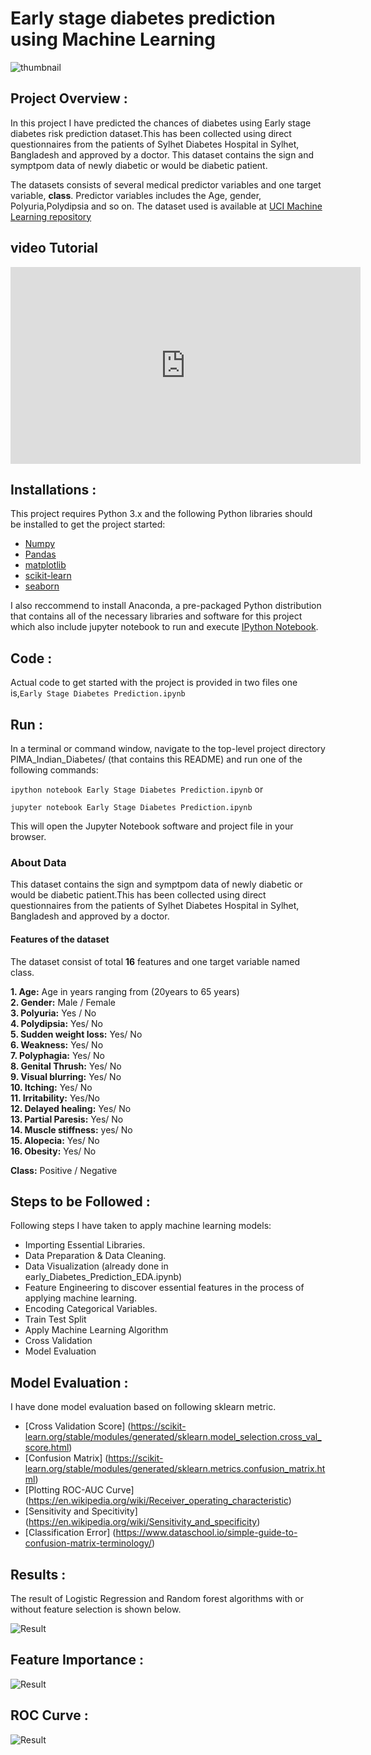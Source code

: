 # Early stage diabetes prediction using Machine Learning
![thumbnail](thumbnail.png)


## Project Overview :
In this project I have predicted the chances of diabetes using Early stage diabetes risk prediction dataset.This has been collected using direct questionnaires from the patients of Sylhet Diabetes Hospital in Sylhet, Bangladesh and approved by a doctor. This dataset contains the sign and symptpom data of newly diabetic or would be diabetic patient.

The datasets consists of several medical predictor variables and one target variable, **class**. Predictor variables includes the Age, gender, Polyuria,Polydipsia  and so on.
The dataset used is available at [UCI Machine Learning repository](https://archive.ics.uci.edu/ml/datasets/Early+stage+diabetes+risk+prediction+dataset.)

## video Tutorial

<iframe width="560" height="315" src="https://www.youtube.com/embed/tK8PGomidp8" frameborder="0" allow="accelerometer; autoplay; encrypted-media; gyroscope; picture-in-picture" allowfullscreen></iframe>

## Installations :
This project requires Python 3.x and the following Python libraries should be installed to get the project started:
- [Numpy](http://www.numpy.org/)
- [Pandas](http://pandas.pydata.org/)
- [matplotlib](https://matplotlib.org/)
- [scikit-learn](https://scikit-learn.org/stable/)
- [seaborn](https://seaborn.pydata.org/installing.html)

I also reccommend to install Anaconda, a pre-packaged Python distribution that contains all of the necessary libraries and software for this project which also include jupyter notebook to run and execute [IPython Notebook](http://ipython.org/notebook.html).

## Code :
Actual code to get started with the project is provided in two files one is,```Early Stage Diabetes Prediction.ipynb```

## Run :
In a terminal or command window, navigate to the top-level project directory PIMA_Indian_Diabetes/ (that contains this README) and run one of the following commands:

```ipython notebook Early Stage Diabetes Prediction.ipynb```
or

```jupyter notebook Early Stage Diabetes Prediction.ipynb```

This will open the Jupyter Notebook software and project file in your browser.

### About Data
This dataset contains the sign and symptpom data of newly diabetic or would be diabetic patient.This has been collected using direct questionnaires from the patients of Sylhet Diabetes Hospital in Sylhet, Bangladesh and approved by a doctor.

#### Features of the dataset
The dataset consist of total **16** features and one target variable named class.

**1. Age:** Age in years ranging from (20years to 65 years)<br>
**2. Gender:** Male / Female<br>
**3. Polyuria:** Yes / No<br>
**4. Polydipsia:** Yes/ No<br>
**5. Sudden weight loss:** Yes/ No <br>
**6. Weakness:** Yes/ No<br>
**7. Polyphagia:** Yes/ No<br>
**8. Genital Thrush:** Yes/ No<br>
**9. Visual blurring:** Yes/ No<br>
**10. Itching:** Yes/ No<br>
**11. Irritability:** Yes/No<br>
**12. Delayed healing:** Yes/ No<br>
**13. Partial Paresis:** Yes/ No<br>
**14. Muscle stiffness:** yes/ No<br>
**15. Alopecia:** Yes/ No<br>
**16. Obesity:** Yes/ No<br>

**Class:** Positive / Negative

## Steps to be Followed :
Following steps I have taken to apply machine learning models:

- Importing Essential Libraries.
- Data Preparation & Data Cleaning.
- Data Visualization (already done in early_Diabetes_Prediction_EDA.ipynb)
- Feature Engineering to discover essential features in the process of applying machine learning.
- Encoding Categorical Variables.
- Train Test Split
- Apply Machine Learning Algorithm
- Cross Validation
- Model Evaluation

## Model Evaluation :
I have done model evaluation based on following sklearn metric.
- [Cross Validation Score] (https://scikit-learn.org/stable/modules/generated/sklearn.model_selection.cross_val_score.html)
- [Confusion Matrix] (https://scikit-learn.org/stable/modules/generated/sklearn.metrics.confusion_matrix.html)
- [Plotting ROC-AUC Curve] (https://en.wikipedia.org/wiki/Receiver_operating_characteristic)
- [Sensitivity and Specitivity] (https://en.wikipedia.org/wiki/Sensitivity_and_specificity)
- [Classification Error] (https://www.dataschool.io/simple-guide-to-confusion-matrix-terminology/)

## Results :
The result of Logistic Regression and Random forest algorithms with or without feature selection is shown below.

![Result](result.PNG)

## Feature Importance :
![Result](feat_imp.PNG)

## ROC Curve :
![Result](roc.PNG)



